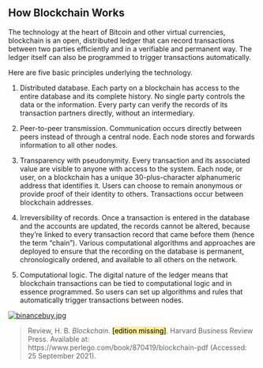 ## How Blockchain Works

The technology at the heart of Bitcoin and other virtual currencies, blockchain is an open, distributed ledger that can record transactions between two parties efficiently and in a verifiable and permanent way. The ledger itself can also be programmed to trigger transactions automatically.

Here are five basic principles underlying the technology. 

1. Distributed database. Each party on a blockchain has access to the entire database and its complete history. No single party controls the data or the information. Every party can verify the records of its transaction partners directly, without an intermediary.

2. Peer-to-peer transmission. Communication occurs directly between peers instead of through a central node. Each node stores and forwards information to all other nodes.

3. Transparency with pseudonymity. Every transaction and its associated value are visible to anyone with access to the system. Each node, or user, on a blockchain has a unique 30-plus-character alphanumeric address that identifies it. Users can choose to remain anonymous or provide proof of their identity to others. Transactions occur between blockchain addresses.

4. Irreversibility of records. Once a transaction is entered in the database and the accounts are updated, the records cannot be altered, because they’re linked to every transaction record that came before them (hence the term “chain”). Various computational algorithms and approaches are deployed to ensure that the recording on the database is permanent, chronologically ordered, and available to all others on the network.

5. Computational logic. The digital nature of the ledger means that blockchain transactions can be tied to computational logic and in essence programmed. So users can set up algorithms and rules that automatically trigger transactions between nodes.

[![binancebuy.jpg](https://cdn.hashnode.com/res/hashnode/image/upload/v1644727642855/SwKZI2UuR.jpeg)](https://accounts.binance.com/es-LA/register?ref=396138808)

><div class="csl-entry">Review, H. B. <i>Blockchain</i>. <span style="background-color:#FEED9D;border-radius:4px;color:black;">[edition missing]</span>. Harvard Business Review Press. Available at: https://www.perlego.com/book/870419/blockchain-pdf (Accessed: 25 September 2021).</div>